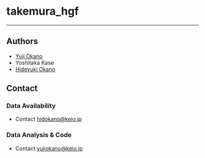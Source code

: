 # takemura_hgf
---
## Authors
- [Yuji Okano](mailto:yuijokano@keio.jp)
- Yoshitaka Kase
- [Hideyuki Okano](hidokano@keio.jp)

## Contact
### Data Availability
- Contact [hidokano@keio.jp](hidokano@keio.jp)
### Data Analysis & Code
- Contact [yujiokano@keio.jp](yujiokano@keio.jp)

